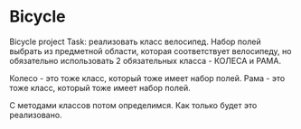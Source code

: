 # Bicycle
Bicycle project
 Task: реализовать класс велосипед. Набор полей выбрать из предметной области, которая соответствует велосипеду, но обязательно использовать 2 обязательных класса - КОЛЕСА и РАМА. 

Колесо - это тоже класс, который тоже имеет набор полей.
Рама - это тоже класс, который тоже имеет набор полей.

С методами классов потом определимся. Как только будет это реализовано.
 
